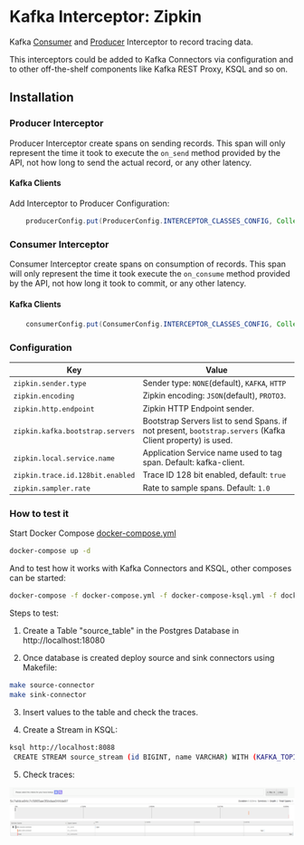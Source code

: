 # Kafka Interceptor: Zipkin

Kafka [Consumer](https://kafka.apache.org/0100/javadoc/org/apache/kafka/clients/consumer/ConsumerInterceptor.html)
and 
[Producer](https://kafka.apache.org/0100/javadoc/org/apache/kafka/clients/producer/ProducerInterceptor.html) 
Interceptor to record tracing data.

This interceptors could be added to Kafka Connectors via configuration and to other off-the-shelf 
components like Kafka REST Proxy, KSQL and so on.

## Installation

### Producer Interceptor

Producer Interceptor create spans on sending records. This span will only represent the time it took to 
execute the `on_send` method provided by the API, not how long to send the actual record, or any other latency.

#### Kafka Clients

Add Interceptor to Producer Configuration:

```java
    producerConfig.put(ProducerConfig.INTERCEPTOR_CLASSES_CONFIG, Collections.singletonList(TracingProducerInterceptor.class));
```
### Consumer Interceptor

Consumer Interceptor create spans on consumption of records. This span will only represent the time it took execute
the `on_consume` method provided by the API, not how long it took to commit, or any other latency. 

#### Kafka Clients

```java
    consumerConfig.put(ConsumerConfig.INTERCEPTOR_CLASSES_CONFIG, Collections.singletonList(TracingConsumerInterceptor.class));
```

### Configuration

| Key                           | Value                                                                                 |
|-------------------------------|---------------------------------------------------------------------------------------|
| `zipkin.sender.type`          | Sender type: `NONE`(default), `KAFKA`, `HTTP` |
| `zipkin.encoding` | Zipkin encoding: `JSON`(default), `PROTO3`. |
| `zipkin.http.endpoint`        | Zipkin HTTP Endpoint sender. |
| `zipkin.kafka.bootstrap.servers`    | Bootstrap Servers list to send Spans. if not present, `bootstrap.servers` (Kafka Client property) is used. |
| `zipkin.local.service.name`   | Application Service name used to tag span. Default: kafka-client. |
| `zipkin.trace.id.128bit.enabled` | Trace ID 128 bit enabled, default: `true` |
| `zipkin.sampler.rate`         | Rate to sample spans. Default: `1.0`                                                  |

### How to test it

Start Docker Compose [docker-compose.yml](docker-compose.yml)

```bash
docker-compose up -d
```

And to test how it works with Kafka Connectors and KSQL, other composes can be started:

```bash
docker-compose -f docker-compose.yml -f docker-compose-ksql.yml -f docker-compose-connectors.yml up -d
```

Steps to test:

1. Create a Table "source_table" in the Postgres Database in http://localhost:18080

2. Once database is created deploy source and sink connectors using Makefile: 

```bash
make source-connector
make sink-connector
```

3. Insert values to the table and check the traces.

4. Create a Stream in KSQL:

```bash
ksql http://localhost:8088
 CREATE STREAM source_stream (id BIGINT, name VARCHAR) WITH (KAFKA_TOPIC='jdbc_source_table', VALUE_FORMAT='JSON');
```

5. Check traces:

![](docs/traces.png)